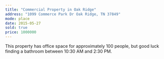 ```yaml
---
title: "Commercial Property in Oak Ridge"
address: "1099 Commerce Park Dr Oak Ridge, TN 37849"
mode: place
date: 2015-05-27
sold: true
price: 1000000
---
```


This property has office space for approximately 100 people, but good luck finding a bathroom between 10:30 AM and 2:30 PM.
